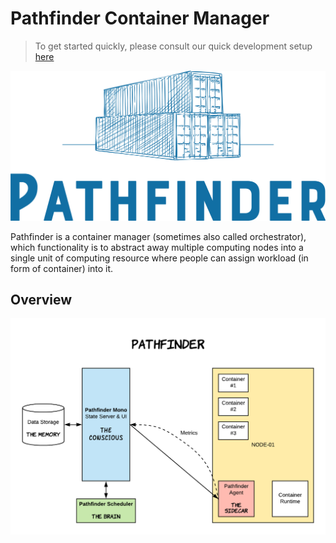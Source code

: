 # Pathfinder Container Manager

> To get started quickly, please consult our quick development setup [here](https://github.com/pathfinder-cm/pathfinder-mono)

![Pathfinder Logo](_images/00-pathfinder-logo.png)

Pathfinder is a container manager (sometimes also called orchestrator), which functionality is to abstract away multiple computing nodes into a single unit of computing resource where people can assign workload (in form of container) into it.

## Overview

![Pathfinder Architecture](_images/01-pathfinder-architecture.png)
